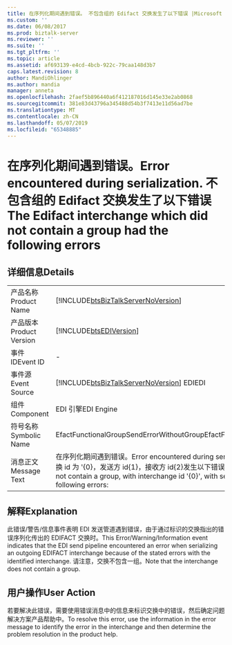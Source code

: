 ```yaml
---
title: 在序列化期间遇到错误。 不包含组的 Edifact 交换发生了以下错误 |Microsoft Docs
ms.custom: ''
ms.date: 06/08/2017
ms.prod: biztalk-server
ms.reviewer: ''
ms.suite: ''
ms.tgt_pltfrm: ''
ms.topic: article
ms.assetid: af693139-e4cd-4bcb-922c-79caa148d3b7
caps.latest.revision: 8
author: MandiOhlinger
ms.author: mandia
manager: anneta
ms.openlocfilehash: 2faef5b896440a6f412187016d145e33e2ab0868
ms.sourcegitcommit: 381e83d43796a345488d54b3f7413e11d56ad7be
ms.translationtype: MT
ms.contentlocale: zh-CN
ms.lasthandoff: 05/07/2019
ms.locfileid: "65348885"
---
```

# <a name="error-encountered-during-serialization-the-edifact-interchange-which-did-not-contain-a-group-had-the-following-errors"></a><span data-ttu-id="ee1a6-103">在序列化期间遇到错误。</span><span class="sxs-lookup"><span data-stu-id="ee1a6-103">Error encountered during serialization.</span></span> <span data-ttu-id="ee1a6-104">不包含组的 Edifact 交换发生了以下错误</span><span class="sxs-lookup"><span data-stu-id="ee1a6-104">The Edifact interchange which did not contain a group had the following errors</span></span>
## <a name="details"></a><span data-ttu-id="ee1a6-105">详细信息</span><span class="sxs-lookup"><span data-stu-id="ee1a6-105">Details</span></span>  
  
|                 |                                                                                                                                                                                             |
|-----------------|---------------------------------------------------------------------------------------------------------------------------------------------------------------------------------------------|
|  <span data-ttu-id="ee1a6-106">产品名称</span><span class="sxs-lookup"><span data-stu-id="ee1a6-106">Product Name</span></span>   |                                                     [!INCLUDE[btsBizTalkServerNoVersion](../includes/btsbiztalkservernoversion-md.md)]                                                      |
| <span data-ttu-id="ee1a6-107">产品版本</span><span class="sxs-lookup"><span data-stu-id="ee1a6-107">Product Version</span></span> |                                                                 [!INCLUDE[btsEDIVersion](../includes/btsediversion-md.md)]                                                                  |
|    <span data-ttu-id="ee1a6-108">事件 ID</span><span class="sxs-lookup"><span data-stu-id="ee1a6-108">Event ID</span></span>     |                                                                                              -                                                                                              |
|  <span data-ttu-id="ee1a6-109">事件源</span><span class="sxs-lookup"><span data-stu-id="ee1a6-109">Event Source</span></span>   |                                                   [!INCLUDE[btsBizTalkServerNoVersion](../includes/btsbiztalkservernoversion-md.md)] <span data-ttu-id="ee1a6-110">EDI</span><span class="sxs-lookup"><span data-stu-id="ee1a6-110">EDI</span></span>                                                    |
|    <span data-ttu-id="ee1a6-111">组件</span><span class="sxs-lookup"><span data-stu-id="ee1a6-111">Component</span></span>    |                                                                                         <span data-ttu-id="ee1a6-112">EDI 引擎</span><span class="sxs-lookup"><span data-stu-id="ee1a6-112">EDI Engine</span></span>                                                                                          |
|  <span data-ttu-id="ee1a6-113">符号名称</span><span class="sxs-lookup"><span data-stu-id="ee1a6-113">Symbolic Name</span></span>  |                                                                          <span data-ttu-id="ee1a6-114">EfactFunctionalGroupSendErrorWithoutGroup</span><span class="sxs-lookup"><span data-stu-id="ee1a6-114">EfactFunctionalGroupSendErrorWithoutGroup</span></span>                                                                          |
|  <span data-ttu-id="ee1a6-115">消息正文</span><span class="sxs-lookup"><span data-stu-id="ee1a6-115">Message Text</span></span>   | <span data-ttu-id="ee1a6-116">在序列化期间遇到错误。</span><span class="sxs-lookup"><span data-stu-id="ee1a6-116">Error encountered during serialization.</span></span> <span data-ttu-id="ee1a6-117">Edifact 交换不包含组中的，交换 id 为 '{0}，发送方 id{1}，接收方 id{2}发生以下错误：</span><span class="sxs-lookup"><span data-stu-id="ee1a6-117">The Edifact interchange which did not contain a group, with interchange id '{0}', with sender id '{1}', receiver id '{2}' had the following errors:</span></span> |
  
## <a name="explanation"></a><span data-ttu-id="ee1a6-118">解释</span><span class="sxs-lookup"><span data-stu-id="ee1a6-118">Explanation</span></span>  
 <span data-ttu-id="ee1a6-119">此错误/警告/信息事件表明 EDI 发送管道遇到错误，由于通过标识的交换指出的错误序列化传出的 EDIFACT 交换时。</span><span class="sxs-lookup"><span data-stu-id="ee1a6-119">This Error/Warning/Information event indicates that the EDI send pipeline encountered an error when serializing an outgoing EDIFACT interchange because of the stated errors with the identified interchange.</span></span> <span data-ttu-id="ee1a6-120">请注意，交换不包含一组。</span><span class="sxs-lookup"><span data-stu-id="ee1a6-120">Note that the interchange does not contain a group.</span></span>  
  
## <a name="user-action"></a><span data-ttu-id="ee1a6-121">用户操作</span><span class="sxs-lookup"><span data-stu-id="ee1a6-121">User Action</span></span>  
 <span data-ttu-id="ee1a6-122">若要解决此错误，需要使用错误消息中的信息来标识交换中的错误，然后确定问题解决方案产品帮助中。</span><span class="sxs-lookup"><span data-stu-id="ee1a6-122">To resolve this error, use the information in the error message to identify the error in the interchange and then determine the problem resolution in the product help.</span></span>